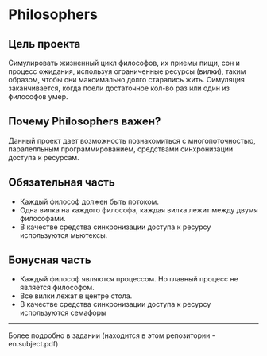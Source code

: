 # Philosophers
Цель проекта
--------------------------------------------------------
Симулировать жизненный цикл философов, их приемы пищи, сон и процесс ожидания, используя ограниченные ресурсы (вилки), таким образом, чтобы они максимально долго старались жить. Симуляция заканчивается, когда поели достаточное кол-во раз или один из философов умер.

Почему Philosophers важен?
--------------------------------------------------------
Данный проект дает возможность познакомиться с многопоточностью, паралелльным программированием, средствами синхронизации доступа к ресурсам.

Обязательная часть
--------------------------------------------------------
- Каждый философ должен быть потоком.
- Одна вилка на каждого философа, каждая вилка лежит между двумя философами.
- В качестве средства синхронизации доступа к ресурсу используются мьютексы.

Бонусная часть
--------------------------------------------------------
- Каждый философ являются процессом. Но главный процесс не является философом.
- Все вилки лежат в центре стола.
- В качестве средства синхронизации доступа к ресурсу используются семафоры

------------------------
Более подробно в задании (находится в этом репозитории - en.subject.pdf)
